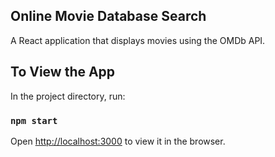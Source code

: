 ## Online Movie Database Search

A React application that displays movies using the OMDb API.

## To View the App

In the project directory, run:

### `npm start`

Open [http://localhost:3000](http://localhost:3000) to view it in the browser.
